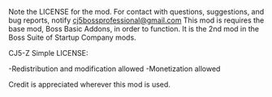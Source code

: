 Note the LICENSE for the mod. 
For contact with questions, suggestions, and bug reports, notify cj5bossprofessional@gmail.com This mod is requires the base mod, Boss Basic Addons, in order to function. It is the 2nd mod in the Boss Suite of Startup Company mods.

CJ5-Z Simple LICENSE:

-Redistribution and modification allowed
-Monetization allowed

Credit is appreciated wherever this mod is used.
